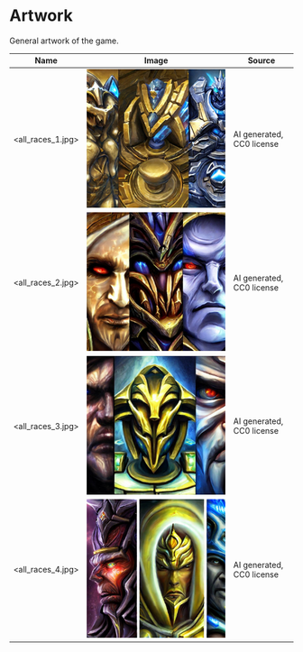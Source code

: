 # Artwork

General artwork of the game.

<!-- markdownlint-disable MD013 --><!-- Tables cannot be split up over lines, hence will break 80 characters per line -->
| Name                                              | Image                                                                                               | Source                                              |
| ------------------------------------------------- | --------------------------------------------------------------------------------------------------- | --------------------------------------------------- |
| <all_races_1.jpg> | ![all_races_1.jpg](all_races_1.jpg) | AI generated, CC0 license |
| <all_races_2.jpg> | ![all_races_2.jpg](all_races_2.jpg) | AI generated, CC0 license |
| <all_races_3.jpg> | ![all_races_3.jpg](all_races_3.jpg) | AI generated, CC0 license |
| <all_races_4.jpg> | ![all_races_4.jpg](all_races_4.jpg) | AI generated, CC0 license |

<!-- markdownlint-enable MD013 -->
